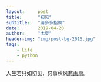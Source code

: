 ```yaml
---
layout:     post
title:      "初见"
subtitle:   "请多多指教"
date:       2019-04-20
author:     "木夏"
header-img: "img/post-bg-2015.jpg"
tags:
    - Life
    - python
---
```


人生若只如初见，何事秋风悲画扇。

